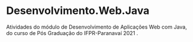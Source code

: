 # Desenvolvimento.Web.Java
Atividades do módulo de Desenvolvimento de Aplicações Web com Java, do curso de Pós Graduação do IFPR-Paranavaí 2021
.

